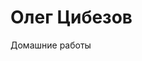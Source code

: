 # Олег Цибезов

Домашние работы

[ДЗ lesson_18]: https://oleg7575.github.io/lesson_18/index.html        "Регистрация"
